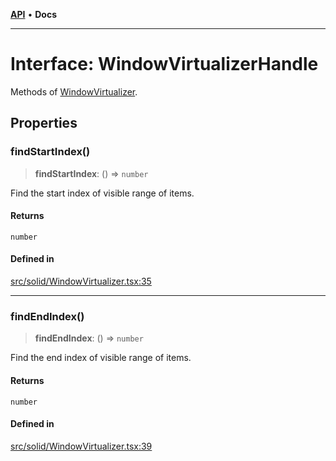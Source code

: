 [**API**](../../API.md) • **Docs**

***

# Interface: WindowVirtualizerHandle

Methods of [WindowVirtualizer](../functions/WindowVirtualizer.md).

## Properties

### findStartIndex()

> **findStartIndex**: () => `number`

Find the start index of visible range of items.

#### Returns

`number`

#### Defined in

[src/solid/WindowVirtualizer.tsx:35](https://github.com/inokawa/virtua/blob/cde6b757a74b1e8c69e920fc596425ef39738abf/src/solid/WindowVirtualizer.tsx#L35)

***

### findEndIndex()

> **findEndIndex**: () => `number`

Find the end index of visible range of items.

#### Returns

`number`

#### Defined in

[src/solid/WindowVirtualizer.tsx:39](https://github.com/inokawa/virtua/blob/cde6b757a74b1e8c69e920fc596425ef39738abf/src/solid/WindowVirtualizer.tsx#L39)
